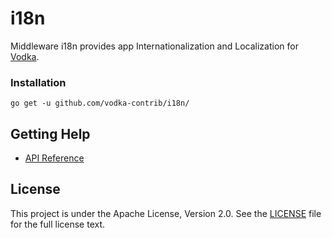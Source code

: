 # i18n

Middleware i18n provides app Internationalization and Localization for [Vodka](https://github.com/insionng/vodka).

### Installation

	go get -u github.com/vodka-contrib/i18n/

## Getting Help

- [API Reference](https://gowalker.org/github.com/vodka-contrib/i18n)

## License

This project is under the Apache License, Version 2.0. See the [LICENSE](LICENSE) file for the full license text.
